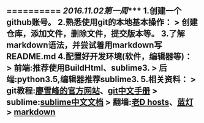 ==========
*******2016.11.02第一周**********
    1.创建一个github账号。
    2.熟悉使用git的本地基本操作：
    > 创建仓库，添加文件，删除文件，提交版本等。
    3.了解markdown语法，并尝试着用markdown写README.md
    4.配置好开发环境(软件，编辑器等)：
    > 前端:推荐使用BuildHtml、sublime3.
    > 后端:python3.5,编辑器推荐sublime3.
    5.相关资料：
    > git教程:[廖雪峰的官方网站](http://www.liaoxuefeng.com/wiki/0013739516305929606dd18361248578c67b8067c8c017b000)、[git中文手册](http://docs.pythontab.com/github/gitbook/)
    > sublime:[sublime中文文档](http://sublime-text-zh.readthedocs.io/zh_CN/latest/)
    > 翻墙:[老D hosts](https://laod.cn/hosts/2016-google-hosts.html)、[蓝灯](https://github.com/getlantern/forum)
    > [markdown](http://wowubuntu.com/markdown/)
----------
